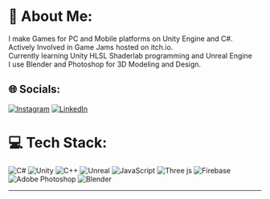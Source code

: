 # 💫 About Me:
I make Games for PC and Mobile platforms on Unity Engine and C#. <br>Actively Involved in Game Jams hosted on itch.io.<br>Currently learning Unity HLSL Shaderlab programming and Unreal Engine<br>I use Blender and Photoshop for 3D Modeling and Design.


## 🌐 Socials:
[![Instagram](https://img.shields.io/badge/Instagram-%23E4405F.svg?logo=Instagram&logoColor=white)](https://instagram.com/sameer.ds4) [![LinkedIn](https://img.shields.io/badge/LinkedIn-%230077B5.svg?logo=linkedin&logoColor=white)](https://linkedin.com/in/sameerds4)

# 💻 Tech Stack:
![C#](https://img.shields.io/badge/c%23-%23239120.svg?style=flat&logo=c-sharp&logoColor=white) ![Unity](https://img.shields.io/badge/Unity-grey?logo=unity
) ![C++](https://img.shields.io/badge/c++-%2300599C.svg?style=flat&logo=c%2B%2B&logoColor=white) ![Unreal](https://img.shields.io/badge/Unreal-black?logo=unrealengine)
 ![JavaScript](https://img.shields.io/badge/javascript-%23323330.svg?style=flat&&logo=javascript&logoColor=%23F7DF1E) ![Three js](https://img.shields.io/badge/threejs-black?style=flat&logo=three.js&logoColor=white) ![Firebase](https://img.shields.io/badge/firebase-%23039BE5.svg?style=flat&logo=firebase) ![Adobe Photoshop](https://img.shields.io/badge/adobephotoshop-%2331A8FF.svg?style=flat&logo=adobephotoshop&logoColor=white) ![Blender](https://img.shields.io/badge/blender-%23F5792A.svg?style=flat&logo=blender&logoColor=white)

<!--# 📊 GitHub Stats:
![](https://github-readme-stats.vercel.app/api?username=sameer-ds4&theme=dark&hide_border=true&include_all_commits=false&count_private=false)<br/>
![](https://github-readme-streak-stats.herokuapp.com/?user=sameer-ds4&theme=dark&hide_border=true)<br/>
![](https://github-readme-stats.vercel.app/api/top-langs/?username=sameer-ds4&theme=dark&hide_border=true&include_all_commits=false&count_private=false&layout=compact)
-->
---
<!-- Proudly created with GPRM ( https://gprm.itsvg.in ) -->
